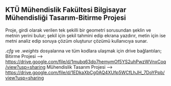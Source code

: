 ## KTÜ Mühendislik Fakültesi Bilgisayar Mühendisliği Tasarım-Bitirme Projesi

Proje, girdi olarak verilen tek şekilli bir geometri sorusundan şeklin ve metnin yerini bulur; şekil için şekil tahmini edip ekrana yazdırır, metin için ise metni analiz edip soruya çözüm oluşturur çözümü kullanıcıya sunar.

*.cfg* ve *.weights* dosyalarına ve tüm kodlara ulaşmak için drive bağlantıları;
Bitirme Projesi --> https://drive.google.com/file/d/1mubq63do7hemymOf5YS2uhPwzWVnxCoq/view?usp=sharing
Mühendislik Tasarım Projesi --> https://drive.google.com/file/d/1EDkaXbCg0AQ4XUfp5WCfLhJH_7DoYPpb/view?usp=sharing

